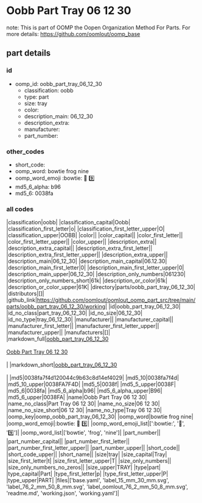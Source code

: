 # Oobb Part Tray 06 12 30  

note: This is part of OOMP the Oopen Organization Method For Parts. For more details: https://github.com/oomlout/oomp_base

##  part details





### id
* oomp_id: oobb_part_tray_06_12_30
  * classification: oobb
  * type: part
  * size: tray
  * color: 
  * description_main: 06_12_30
  * description_extra: 
  * manufacturer: 
  * part_number: 

### other_codes
* short_code: 
* oomp_word: bowtie frog nine
* oomp_word_emoji :bowtie: :frog: :nine:
* md5_6_alpha: b96
* md5_6: 0038fa

### all codes 
|classification|oobb|
|classification_capital|Oobb|
|classification_first_letter|o|
|classification_first_letter_upper|O|
|classification_upper|OOBB|
|color||
|color_capital||
|color_first_letter||
|color_first_letter_upper||
|color_upper||
|description_extra||
|description_extra_capital||
|description_extra_first_letter||
|description_extra_first_letter_upper||
|description_extra_upper||
|description_main|06_12_30|
|description_main_capital|06.12.30|
|description_main_first_letter|0|
|description_main_first_letter_upper|0|
|description_main_upper|06_12_30|
|description_only_numbers|061230|
|description_only_numbers_short|61k|
|description_or_color|61k|
|description_or_color_upper|61K|
|directory|parts/oobb_part_tray_06_12_30|
|distributors|[]|
|github_link|https://github.com/oomlout/oomlout_oomp_part_src/tree/main/parts/oobb_part_tray_06_12_30/working|
|id|oobb_part_tray_06_12_30|
|id_no_class|part_tray_06_12_30|
|id_no_size|06_12_30|
|id_no_type|tray_06_12_30|
|manufacturer||
|manufacturer_capital||
|manufacturer_first_letter||
|manufacturer_first_letter_upper||
|manufacturer_upper||
|manufacturers|[]|
|markdown_full|[oobb_part_tray_06_12_30](https://github.com/oomlout/oomlout_oomp_part_src/tree/main/parts/oobb_part_tray_06_12_30/working)<br>[](https://github.com/oomlout/oomlout_oomp_part_src/tree/main/parts/oobb_part_tray_06_12_30/working)<br>[Oobb Part Tray 06 12 30](https://github.com/oomlout/oomlout_oomp_part_src/tree/main/parts/oobb_part_tray_06_12_30/working)<br><br>|
|markdown_short|[oobb_part_tray_06_12_30](https://github.com/oomlout/oomlout_oomp_part_src/tree/main/parts/oobb_part_tray_06_12_30/working)<br><br>|
|md5|0038fa7f4d120044c9b63c8d14ef4029|
|md5_10|0038fa7f4d|
|md5_10_upper|0038FA7F4D|
|md5_5|0038f|
|md5_5_upper|0038F|
|md5_6|0038fa|
|md5_6_alpha|b96|
|md5_6_alpha_upper|B96|
|md5_6_upper|0038FA|
|name|Oobb Part Tray 06 12 30|
|name_no_class|Part Tray 06 12 30|
|name_no_size|06 12 30|
|name_no_size_short|06 12 30|
|name_no_type|Tray 06 12 30|
|oomp_key|oomp_oobb_part_tray_06_12_30|
|oomp_word|bowtie frog nine|
|oomp_word_emoji|:bowtie: :frog: :nine:|
|oomp_word_emoji_list|[':bowtie:', ':frog:', ':nine:']|
|oomp_word_list|['bowtie', 'frog', 'nine']|
|part_number||
|part_number_capital||
|part_number_first_letter||
|part_number_first_letter_upper||
|part_number_upper||
|short_code||
|short_code_upper||
|short_name||
|size|tray|
|size_capital|Tray|
|size_first_letter|t|
|size_first_letter_upper|T|
|size_only_numbers||
|size_only_numbers_no_zeros||
|size_upper|TRAY|
|type|part|
|type_capital|Part|
|type_first_letter|p|
|type_first_letter_upper|P|
|type_upper|PART|
|files|['base.yaml', 'label_15_mm_30_mm.svg', 'label_76_2_mm_50_8_mm.svg', 'label_oomlout_76_2_mm_50_8_mm.svg', 'readme.md', 'working.json', 'working.yaml']|

